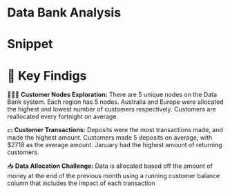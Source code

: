 # Data Bank Analysis
# Snippet
# 📌  Key Findigs
🙎🏻‍♂️ **Customer Nodes Exploration:** There are 5 unique nodes on the Data Bank system. Each region has 5 nodes. Australia and Europe were allocated the highest and lowest number of customers respectively. Customers are reallocated every fortnight on average.

💵 **Customer Transactions:** Deposits were the most transactions made, and made the highest amount. Customers made 5 deposits on average, with $2718 as the average amount. January had the highest amount of returning customers.

📥 **Data Allocation Challenge:** Data is allocated based off the amount of money at the end of the previous month using a running customer balance column that includes the impact of each transaction
